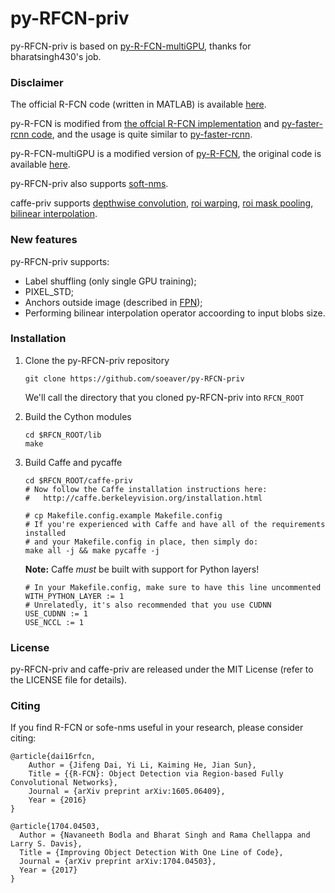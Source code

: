# py-RFCN-priv
py-RFCN-priv is based on [py-R-FCN-multiGPU](https://github.com/bharatsingh430/py-R-FCN-multiGPU), thanks for bharatsingh430's job.


### Disclaimer

The official R-FCN code (written in MATLAB) is available [here](https://github.com/daijifeng001/R-FCN).

py-R-FCN is modified from [the offcial R-FCN implementation](https://github.com/daijifeng001/R-FCN) and  [py-faster-rcnn code](https://github.com/rbgirshick/py-faster-rcnn ), and the usage is quite similar to [py-faster-rcnn](https://github.com/rbgirshick/py-faster-rcnn ).

py-R-FCN-multiGPU is a modified version of [py-R-FCN](https://github.com/Orpine/py-R-FCN), the original code is available [here](https://github.com/bharatsingh430/py-R-FCN-multiGPU).

py-RFCN-priv also supports [soft-nms](https://github.com/bharatsingh430/soft-nms).

caffe-priv supports [depthwise convolution](https://github.com/yonghenglh6/DepthwiseConvolution), [roi warping](https://github.com/daijifeng001/caffe-mnc), [roi mask pooling](https://github.com/craftGBD/caffe-GBD), [bilinear interpolation](https://bitbucket.org/deeplab/deeplab-public/).


### New features

py-RFCN-priv supports:
 - Label shuffling (only single GPU training);
 - PIXEL_STD;
 - Anchors outside image (described in [FPN](https://arxiv.org/abs/1612.03144));
 - Performing bilinear interpolation operator accoording to input blobs size.
 
 
### Installation

1. Clone the py-RFCN-priv repository
    ```Shell
    git clone https://github.com/soeaver/py-RFCN-priv
    ```
    We'll call the directory that you cloned py-RFCN-priv into `RFCN_ROOT`

2. Build the Cython modules
    ```Shell
    cd $RFCN_ROOT/lib
    make
    ```
    
3. Build Caffe and pycaffe
    ```Shell
    cd $RFCN_ROOT/caffe-priv
    # Now follow the Caffe installation instructions here:
    #   http://caffe.berkeleyvision.org/installation.html
    
    # cp Makefile.config.example Makefile.config
    # If you're experienced with Caffe and have all of the requirements installed
    # and your Makefile.config in place, then simply do:
    make all -j && make pycaffe -j
   ```    
   
   **Note:** Caffe *must* be built with support for Python layers!
    ```make
    # In your Makefile.config, make sure to have this line uncommented
    WITH_PYTHON_LAYER := 1
    # Unrelatedly, it's also recommended that you use CUDNN
    USE_CUDNN := 1
    USE_NCCL := 1
    ```
   
  ### License

py-RFCN-priv and caffe-priv are released under the MIT License (refer to the LICENSE file for details).


### Citing 

If you find R-FCN or sofe-nms useful in your research, please consider citing:

    @article{dai16rfcn,
        Author = {Jifeng Dai, Yi Li, Kaiming He, Jian Sun},
        Title = {{R-FCN}: Object Detection via Region-based Fully Convolutional Networks},
        Journal = {arXiv preprint arXiv:1605.06409},
        Year = {2016}
    }
    
    @article{1704.04503,
      Author = {Navaneeth Bodla and Bharat Singh and Rama Chellappa and Larry S. Davis},
      Title = {Improving Object Detection With One Line of Code},
      Journal = {arXiv preprint arXiv:1704.04503},
      Year = {2017}
    }

